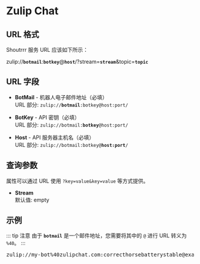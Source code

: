 # Zulip Chat

## URL 格式

Shoutrrr 服务 URL 应该如下所示：

<span class="bk">zulip://**`botmail`**:**`botkey`**@**`host`**/?stream=**`stream`**&topic=**`topic`**</span>

## URL 字段

- **BotMail** - 机器人电子邮件地址（必填）<br>
  URL 部分: <code>zulip://<strong>botmail</strong>:botkey@host:port/</code>

- **BotKey** - API 密钥（必填）<br>
  URL 部分: <code>zulip://botmail:<strong>botkey</strong>@host:port/</code>

- **Host** - API 服务器主机名（必填）<br>
  URL 部分: <code>zulip://botmail:botkey@<strong>host:port</strong>/</code>

## 查询参数

属性可以通过 URL 使用 `?key=value&key=value` 等方式提供。

- **Stream**<br>
  默认值: empty

## 示例

::: tip 注意
由于 **`botmail`** 是一个邮件地址，您需要将其中的 `@` 进行 URL 转义为 `%40`。
:::

<pre class="bk">zulip://my-bot%40zulipchat.com:correcthorsebatterystable@example.zulipchat.com?stream=foo&topic=bar</pre>
